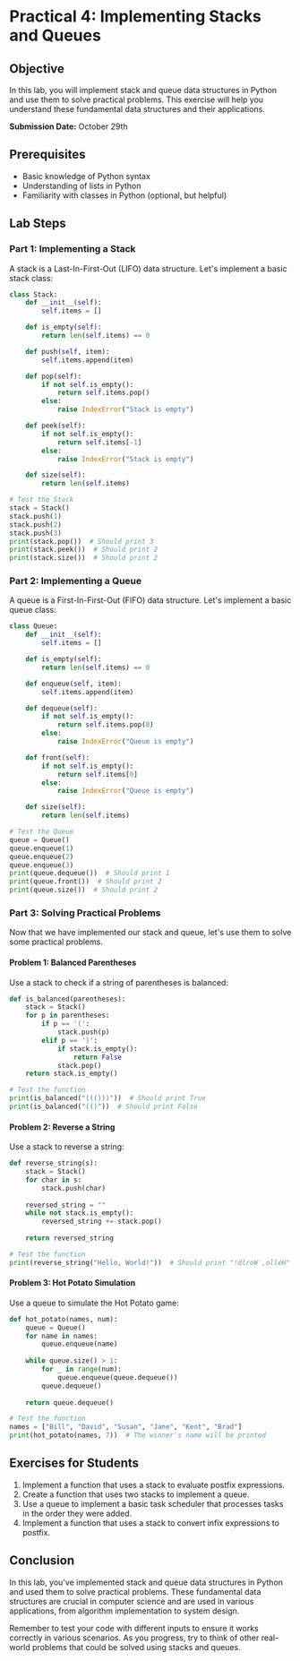 # Practical 4: Implementing Stacks and Queues

## Objective
In this lab, you will implement stack and queue data structures in Python and use them to solve practical problems. This exercise will help you understand these fundamental data structures and their applications.

**Submission Date:** October 29th

## Prerequisites
- Basic knowledge of Python syntax
- Understanding of lists in Python
- Familiarity with classes in Python (optional, but helpful)

## Lab Steps

### Part 1: Implementing a Stack

A stack is a Last-In-First-Out (LIFO) data structure. Let's implement a basic stack class:

```python
class Stack:
    def __init__(self):
        self.items = []

    def is_empty(self):
        return len(self.items) == 0

    def push(self, item):
        self.items.append(item)

    def pop(self):
        if not self.is_empty():
            return self.items.pop()
        else:
            raise IndexError("Stack is empty")

    def peek(self):
        if not self.is_empty():
            return self.items[-1]
        else:
            raise IndexError("Stack is empty")

    def size(self):
        return len(self.items)

# Test the Stack
stack = Stack()
stack.push(1)
stack.push(2)
stack.push(3)
print(stack.pop())  # Should print 3
print(stack.peek())  # Should print 2
print(stack.size())  # Should print 2
```

### Part 2: Implementing a Queue

A queue is a First-In-First-Out (FIFO) data structure. Let's implement a basic queue class:

```python
class Queue:
    def __init__(self):
        self.items = []

    def is_empty(self):
        return len(self.items) == 0

    def enqueue(self, item):
        self.items.append(item)

    def dequeue(self):
        if not self.is_empty():
            return self.items.pop(0)
        else:
            raise IndexError("Queue is empty")

    def front(self):
        if not self.is_empty():
            return self.items[0]
        else:
            raise IndexError("Queue is empty")

    def size(self):
        return len(self.items)

# Test the Queue
queue = Queue()
queue.enqueue(1)
queue.enqueue(2)
queue.enqueue(3)
print(queue.dequeue())  # Should print 1
print(queue.front())  # Should print 2
print(queue.size())  # Should print 2
```

### Part 3: Solving Practical Problems

Now that we have implemented our stack and queue, let's use them to solve some practical problems.

#### Problem 1: Balanced Parentheses

Use a stack to check if a string of parentheses is balanced:

```python
def is_balanced(parentheses):
    stack = Stack()
    for p in parentheses:
        if p == '(':
            stack.push(p)
        elif p == ')':
            if stack.is_empty():
                return False
            stack.pop()
    return stack.is_empty()

# Test the function
print(is_balanced("((()))"))  # Should print True
print(is_balanced("(()"))  # Should print False
```

#### Problem 2: Reverse a String

Use a stack to reverse a string:

```python
def reverse_string(s):
    stack = Stack()
    for char in s:
        stack.push(char)
    
    reversed_string = ""
    while not stack.is_empty():
        reversed_string += stack.pop()
    
    return reversed_string

# Test the function
print(reverse_string("Hello, World!"))  # Should print "!dlroW ,olleH"
```

#### Problem 3: Hot Potato Simulation

Use a queue to simulate the Hot Potato game:

```python
def hot_potato(names, num):
    queue = Queue()
    for name in names:
        queue.enqueue(name)
    
    while queue.size() > 1:
        for _ in range(num):
            queue.enqueue(queue.dequeue())
        queue.dequeue()
    
    return queue.dequeue()

# Test the function
names = ["Bill", "David", "Susan", "Jane", "Kent", "Brad"]
print(hot_potato(names, 7))  # The winner's name will be printed
```

## Exercises for Students

1. Implement a function that uses a stack to evaluate postfix expressions.
2. Create a function that uses two stacks to implement a queue.
3. Use a queue to implement a basic task scheduler that processes tasks in the order they were added.
4. Implement a function that uses a stack to convert infix expressions to postfix.

## Conclusion

In this lab, you've implemented stack and queue data structures in Python and used them to solve practical problems. These fundamental data structures are crucial in computer science and are used in various applications, from algorithm implementation to system design.

Remember to test your code with different inputs to ensure it works correctly in various scenarios. As you progress, try to think of other real-world problems that could be solved using stacks and queues.
